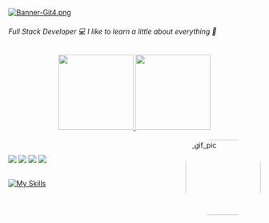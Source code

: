 [![Banner-Git4.png](https://i.postimg.cc/TPfk0LpD/Banner-Git4.png)](https://postimg.cc/4Y2bN3vf)

###### Full Stack Developer :computer:  I like to learn a little about everything :space_invader:

##

<div align="center">
  <a href="https://github.com/LucianoCassarini">
  <img height="150em" src="https://github-readme-stats.vercel.app/api?username=LucianoCassarini&show_icons=true&theme=react&include_all_commits=true&count_private=true"/>
  <img height="150em" src="https://github-readme-stats.vercel.app/api/top-langs/?username=LucianoCassarini&layout=compact&langs_count=7&theme=react"/>
</div>
  
 
  </div>

<div style="display: inline_block"><br>
<img align="right" alt="gif_pic" height="150" style="border-radius:50px;" src="https://media.giphy.com/media/13HgwGsXF0aiGY/giphy.gif">
</div>

##

<div> 
  <a href="https://www.instagram.com/lucianocassarini/" target="_blank"><img src="https://img.shields.io/badge/-Instagram-%23E4405F?style=for-the-badge&logo=instagram&logoColor=white"></a>
  <a href = "mailto:lucianogabrielcassarini@gmail.com"><img src="https://img.shields.io/badge/-Gmail-%23333?style=for-the-badge&logo=gmail&logoColor=white" "></a>
  <a href="https://www.linkedin.com/in/lcassarini/" target="_blank"><img src="https://img.shields.io/badge/-LinkedIn-%230077B5?style=for-the-badge&logo=linkedin&logoColor=white"></a>
  <a href="https://twitter.com/Lucho_Cassarini" target="_blank"><img src="https://img.shields.io/badge/Twitter-1DA1F2?style=for-the-badge&logo=twitter&logoColor=white" ></a>
 </div> 

 ##
 [![My Skills](https://skillicons.dev/icons?i=aws,gcp,azure,react,vue,flutter&perline=4)](https://skillicons.dev)
